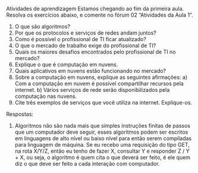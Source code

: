 Atividades de aprendizagem
Estamos chegando ao fim da primeira aula. Resolva os exercícios abaixo, e
comente no fórum 02 “Atividades da Aula 1”.
1. O que são algoritmos?
2. Por que os protocolos e serviços de redes andam juntos?
3. Como é possível o profissional de TI ficar atualizado?
4. O que o mercado de trabalho exige do profissional de TI?
5. Quais os maiores desafios encontrados pelo profissional de TI no mercado?
6. Explique o que é computação em nuvens.
7. Quais aplicativos em nuvens estão funcionando no mercado?
8. Sobre a computação em nuvens, explique as seguintes afirmações:
  a) Com a computação em nuvem é possível compartilhar recursos pela internet.
  b) Vários serviços de rede serão disponibilizados pela computação nas nuvens.
9. Cite três exemplos de serviços que você utiliza na internet. Explique-os.


Respostas:
1) Algoritmos não são nada mais que simples instruções finitas de passos que um computador deve seguir, esses algoritmos podem ser escritos em linguagens de alto nível ou baixo nível para então serem compiladas para linguagem de máquina. Se eu recebo uma requisição do tipo GET, na rota X/Y/Z, então eu tenho de fazer X, consultar Y e responder Z / Y + X, ou seja, o algoritmo é quem cita o que deverá ser feito, é ele quem diz o que deve ser feito a cada interação com computador.
